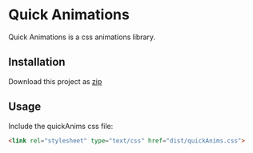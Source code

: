 # Quick Animations

Quick Animations is a css animations library.

## Installation

Download this project as [zip](https://github.com/IbrahimFadel/quickAnims/archive/master.zip)

## Usage

Include the quickAnims css file:

```html
<link rel="stylesheet" type="text/css" href="dist/quickAnims.css">
```
